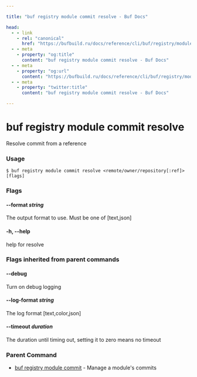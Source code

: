 ```yaml
---

title: "buf registry module commit resolve - Buf Docs"

head:
  - - link
    - rel: "canonical"
      href: "https://bufbuild.ru/docs/reference/cli/buf/registry/module/commit/resolve/"
  - - meta
    - property: "og:title"
      content: "buf registry module commit resolve - Buf Docs"
  - - meta
    - property: "og:url"
      content: "https://bufbuild.ru/docs/reference/cli/buf/registry/module/commit/resolve/"
  - - meta
    - property: "twitter:title"
      content: "buf registry module commit resolve - Buf Docs"

---
```


# buf registry module commit resolve

Resolve commit from a reference

### Usage

```console
$ buf registry module commit resolve <remote/owner/repository[:ref]> [flags]
```

### Flags

#### \--format _string_

The output format to use. Must be one of \[text,json\]

#### \-h, --help

help for resolve

### Flags inherited from parent commands

#### \--debug

Turn on debug logging

#### \--log-format _string_

The log format \[text,color,json\]

#### \--timeout _duration_

The duration until timing out, setting it to zero means no timeout

### Parent Command

- [buf registry module commit](../) - Manage a module's commits
